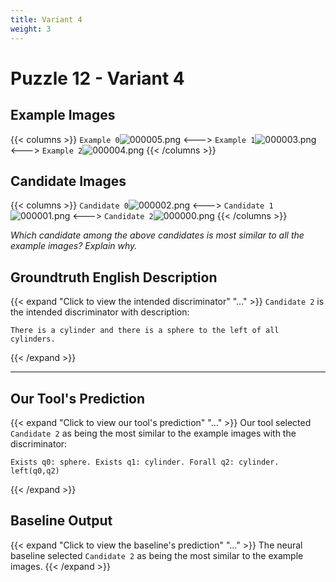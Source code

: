 ```yaml
---
title: Variant 4
weight: 3
---
```


# Puzzle 12 - Variant 4

## Example Images
{{< columns >}}
`Example 0`![000005.png](/clevr-variants/aphaeresis/fovariant-4/render/images/CLEVR_val_000005.png)
<--->
`Example 1`![000003.png](/clevr-variants/aphaeresis/fovariant-4/render/images/CLEVR_val_000003.png)
<--->
`Example 2`![000004.png](/clevr-variants/aphaeresis/fovariant-4/render/images/CLEVR_val_000004.png)
{{< /columns >}}

## Candidate Images
{{< columns >}}
`Candidate 0`![000002.png](/clevr-variants/aphaeresis/fovariant-4/render/images/CLEVR_val_000002.png)
<--->
`Candidate 1`![000001.png](/clevr-variants/aphaeresis/fovariant-4/render/images/CLEVR_val_000001.png)
<--->
`Candidate 2`![000000.png](/clevr-variants/aphaeresis/fovariant-4/render/images/CLEVR_val_000000.png)
{{< /columns >}}

*Which candidate among the above candidates is most similar to all the example images? Explain why.*

## Groundtruth English Description

{{< expand "Click to view the intended discriminator" "..." >}}
`Candidate 2` is the intended discriminator with description:
```plaintext 
There is a cylinder and there is a sphere to the left of all cylinders.
```
{{< /expand >}}

---



## Our Tool's Prediction

{{< expand "Click to view our tool's prediction" "..." >}}
Our tool selected `Candidate 2` as being the most similar to the example images with the discriminator:
```plaintext
Exists q0: sphere. Exists q1: cylinder. Forall q2: cylinder. left(q0,q2)
```
{{< /expand >}}



## Baseline Output

{{< expand "Click to view the baseline's prediction" "..." >}}
The neural baseline selected `Candidate 2` as being the most similar to the example images.
{{< /expand >}}

